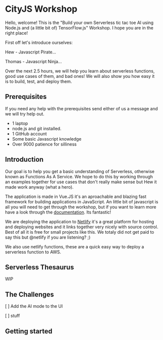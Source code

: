 # CityJS Workshop

Hello, welcome! This is the "Build your own Serverless tic tac toe AI using Node.js and (a little bit of) TensorFlow.js" Workshop. I hope you are in the right place! 

First off let's introduce ourselves:

Hew - Javascript Pirate...

Thomas - Javascript Ninja...

Over the next 2.5 hours, we will help you learn about serverless functions, good use cases of them, and bad ones! We will also show you how easy it is to build, test, and deploy them.

## Prerequisites
If you need any help with the prerequisites send either of us a message and we will try help out.

  * 1 laptop
  * node.js and git installed.
  * 1 GitHub account
  * Some basic Javascript knowledge
  * Over 9000 patience for silliness

## Introduction

Our goal is to help you get a basic understanding of Serverless, otherwise known as Functions As A Service. We hope to do this by working through an examples together for use cases that don't really make sense but Hew it made work anyway (what a hero). 

The application is made in Vue.JS it's an aproachable and blazing fast framework for building applications in JavaScript. An little bit of javascript is all you will need to get through the workshop, but if you want to learn more have a look through the [documentation](https://vuejs.org/v2/guide/). Its fantastic!

We are deploying the application to [Netlify](https://www.netlify.com/) it's a great platform for hosting and deploying websites and it links together very nicely with source control. Best of all it is free for small projects like this. We totaly did not get paid to say this but @netlify if you are listening? ;)

We also use netlify functions, these are a quick easy way to deploy a serverless function to AWS. 


## Serverless Thesaurus

WIP

## The Challenges

[ ] Add the AI mode to the UI

[ ] stuff

## Getting started




